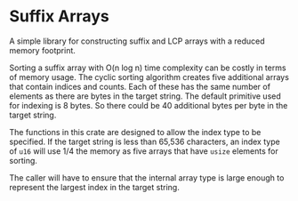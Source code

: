 # Suffix Arrays

A simple library for constructing suffix and LCP arrays with a reduced memory
footprint.

Sorting a suffix array with O(n log n) time complexity can be costly in terms
of memory usage. The cyclic sorting algorithm creates five additional arrays
that contain indices and counts. Each of these has the same number of elements
as there are bytes in the target string. The default primitive used for indexing
is 8 bytes. So there could be 40 additional bytes per byte in the target string.

The functions in this crate are designed to allow the index type to be
specified. If the target string is less than 65,536 characters, an index type
of `u16` will use 1/4 the memory as five arrays that have `usize` elements
for sorting.

The caller will have to ensure that the internal array type is large enough to
represent the largest index in the target string.

